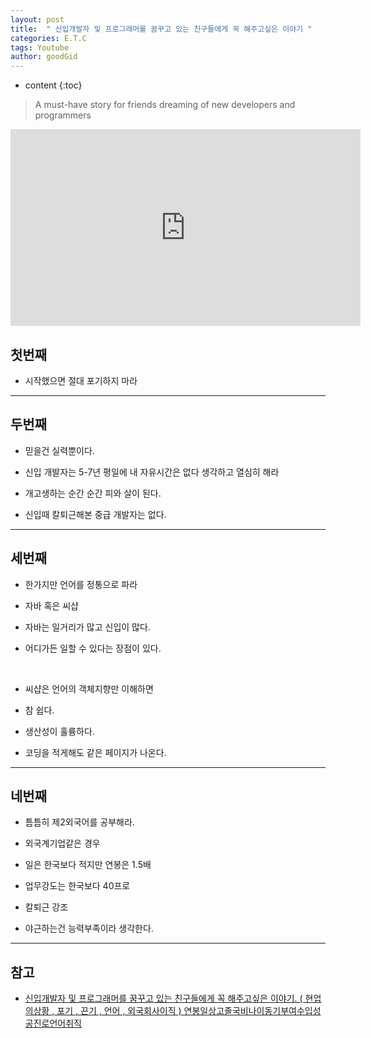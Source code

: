 ```yaml
---
layout: post
title:  " 신입개발자 및 프로그래머를 꿈꾸고 있는 친구들에게 꼭 해주고싶은 이야기 "
categories: E.T.C
tags: Youtube
author: goodGid
---
```

* content
{:toc}

> A must-have story for friends dreaming of new developers and programmers

<iframe width="560" height="315" src="https://www.youtube.com/embed/ZvHP4Q3LGFk" frameborder="0" allow="accelerometer; autoplay; encrypted-media; gyroscope; picture-in-picture" allowfullscreen></iframe>










## 첫번째

* 시작했으면 절대 포기하지 마라

---

## 두번째

* 믿을건 실력뿐이다.

* 신입 개발자는 5-7년 평일에 내 자유시간은 없다 생각하고 열심히 해라

* 개고생하는 순간 순간 피와 살이 된다.

* 신입때 칼퇴근해본 중급 개발자는 없다.


---

## 세번째

* 한가지만 언어를 정통으로 파라

* 자바 혹은 씨샵

* 자바는 일거리가 많고 신입이 많다.

* 어디가든 일할 수 있다는 장점이 있다.

<br>

* 씨샵은 언어의 객체지향만 이해하면

* 참 쉽다.

* 생산성이 훌륭하다.

* 코딩을 적게해도 같은 페이지가 나온다.


---


## 네번째

* 틈틈히 제2외국어를 공부해라.

* 외국계기업같은 경우

* 일은 한국보다 적지만 연봉은 1.5배

* 업무강도는 한국보다 40프로

* 칼퇴근 강조

* 야근하는건 능력부족이라 생각한다.







---


## 참고

* [신입개발자 및 프로그래머를 꿈꾸고 있는 친구들에게 꼭 해주고싶은 이야기. ( 현업의상황 , 포기 , 끈기 , 언어 , 외국회사이직 ) 연봉일상고졸국비나이동기부여수입성공진로언어취직](https://www.youtube.com/watch?v=ZvHP4Q3LGFk&t=3s)
